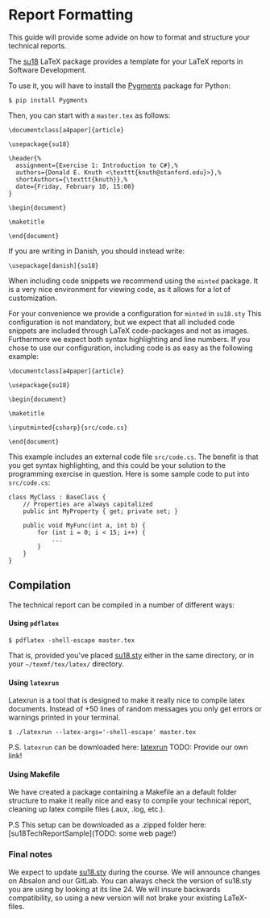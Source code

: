 # Report Formatting

This guide will provide some advide on how to format and structure your technical reports.

The [su18](su18.sty) LaTeX package provides a template for your LaTeX reports
in Software Development.

To use it, you will have to install the [Pygments](http://pygments.org/)
package for Python:

```
$ pip install Pygments
```

Then, you can start with a `master.tex` as follows:

```
\documentclass[a4paper]{article}

\usepackage{su18}

\header{%
  assignment={Exercise 1: Introduction to C#},%
  authors={Donald E. Knuth <\texttt{knuth@stanford.edu}>},%
  shortAuthors={\texttt{knuth}},%
  date={Friday, February 10, 15:00}
}

\begin{document}

\maketitle

\end{document}
```

If you are writing in Danish, you should instead write:

```
\usepackage[danish]{su18}
```

When including code snippets we recommend using the `minted` package. It is a
very nice environment for viewing code, as it allows for a lot of customization.

For your convenience we provide a configuration for `minted` in
`su18.sty` This configuration is not mandatory, but we expect that all included
code snippets are included through LaTeX code-packages and not as images.
Furthermore we expect both syntax highlighting and line numbers. If you chose to
use our configuration, including code is as easy as the following example:

```
\documentclass[a4paper]{article}

\usepackage{su18}

\begin{document}

\maketitle

\inputminted{csharp}{src/code.cs}

\end{document}
```

This example includes an external code file `src/code.cs`. The benefit is that
you get syntax highlighting, and this could be your solution to the programming
exercise in question. Here is some sample code to put into `src/code.cs`:

```
class MyClass : BaseClass {
    // Properties are always capitalized
    public int MyProperty { get; private set; }

    public void MyFunc(int a, int b) {
        for (int i = 0; i < 15; i++) {
            ...
        }
    }
}

```

## Compilation

The technical report can be compiled in a number of different ways:

#### Using `pdflatex`

```
$ pdflatex -shell-escape master.tex
```

That is, provided you've placed [su18.sty](su18.sty) either in the same
directory, or in your `~/texmf/tex/latex/` directory.

#### Using `latexrun`

Latexrun is a tool that is designed to make it really nice to compile latex
documents. Instead of +50 lines of random messages you only get errors or
warnings printed in your terminal.
```
$ ./latexrun --latex-args='-shell-escape' master.tex
```

P.S. `latexrun` can be downloaded here: [latexrun](https://github.com/aclements/latexrun)
TODO: Provide our own link!

#### Using Makefile

We have created a package containing a Makefile an a default folder structure to make it
really nice and easy to compile your technical report, cleaning up latex compile files
(.aux, .log, etc.).

P.S This setup can be downloaded as a .zipped folder here: [su18TechReportSample](TODO: some web page!)

### Final notes

We expect to update [su18.sty](su18.sty) during
the course.  We will announce changes on Absalon and our GitLab. You can always
check the version of su18.sty you are using by looking at its line 24. We will
insure backwards compatibility, so using a new version will not brake your
existing LaTeX-files.
